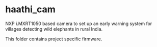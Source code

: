 # haathi_cam
NXP i.MXRT1050 based camera to set up an early warning system for villages detecting wild elephants in rural India.

This folder contains project specific firmware.
